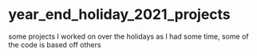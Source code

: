 # year_end_holiday_2021_projects
some projects I worked on over the holidays as I had some time, some of the code is based off others
